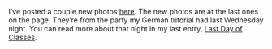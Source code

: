 I’ve posted a couple new photos [here](http://picasaweb.google.com/seifertalex/Parties). The new photos are at the last ones on the page. They’re from the party my German tutorial had last Wednesday night. You can read more about that night in my last entry, [Last Day of Classes](http://alexgermany.wordpress.com/2008/02/07/last-day-of-classes/).